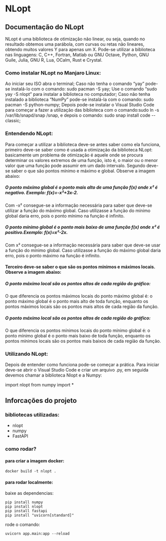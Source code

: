 # NLopt

## Documentação do NLopt

NLopt é uma biblioteca de otimização não linear, ou seja, quando no resultado obtemos uma parábola, com curvas ou retas não lineares, obtendo muitos valores Y para apenas um X.
Pode-se utilizar a biblioteca nas linguagens: C, C++, Fortran, Matlab ou GNU Octave, Python, GNU Guile, Julia, GNU R, Lua, OCalm, Rust e Crystal.


### Como instalar NLopt no Manjaro Linux:
Ao iniciar seu ISO abra o terminal;
Caso não tenha o comando “yay” pode-se instalá-lo com o comando: sudo pacman -S yay;
Use o comando “sudo yay -S nlopt” para instalar a biblioteca no computador;
Caso não tenha instalado a biblioteca “NumPy” pode-se instalá-la com o comando: sudo pacman -S python-numpy;
Depois pode-se instalar o Visual Studio Code para começar a fazer a utilização das biblioteca com o comando:sudo ln -s /var/lib/snapd/snap /snap, e depois o comando: sudo snap install code --classic; 

### Entendendo NLopt:
Para começar a utilizar a biblioteca deve-se antes saber como ela funciona, primeiro deve-se saber como é usada a otimização da biblioteca NLopt: basicamente  um problema de otimização é aquele onde se procura determinar os valores extremos de uma função, isto é, o maior ou o menor valor que uma função pode assumir em um dado intervalo.
	Segundo deve-se saber o que são pontos mínimo e máximo e global. Observe a imagem abaixo:

 
##### O ponto máximo global é o ponto mais alto de uma função f(x) onde x² é negativo. Exemplo:  f(x)=-x²+3x-2.
Com  -x²  consegue-se a informação necessária para saber que deve-se utilizar a função do máximo global. Caso utilizasse a função do mínimo global daria erro, pois o ponto mínimo na função é infinito.


##### O ponto mínimo global é o ponto mais baixo de uma função f(x) onde x² é positivo.Exemplo: f(x)=x²-2x.
Com x² consegue-se a informação necessária para saber que  deve-se usar a função do mínimo global. Caso utilizasse a função do máximo global daria erro, pois o ponto máximo na função é infinito.




#### Terceiro deve-se saber o que são os pontos mínimos e máximos locais. Observe a imagem abaixo:




##### O ponto máximo local são os pontos altos de cada região do gráfico:

O que diferencia os pontos máximos locais do ponto máximo global é: o ponto máximo global é o ponto mais alto de toda função, enquanto os pontos máximos locais são os pontos mais altos de cada região da função.


##### O ponto máximo local são os pontos altos de cada região do gráfico:

O que diferencia os pontos mínimos locais do ponto mínimo global é: o ponto mínimo global é o ponto mais baixo de toda função, enquanto os pontos mínimos locais são os pontos mais baixos de cada região da função.
### Utilizando NLopt:
Depois de entender como funciona pode-se começar a prática. Para iniciar deve-se abrir o Visual Studio Code e criar um arquivo .py, em seguida devemos chamar a biblioteca Nlopt e a Numpy:

import nlopt 
from numpy import *

## Inforcações do projeto

### bibliotecas utilizadas:

- nlopt
- numpy
- FastAPI

### como rodar?

#### para criar a imagem docker: 

```shell
docker build -t nlopt .
```

#### para rodar localmente:

baixe as dependencias:

```shell
pip install numpy
pip install nlopt
pip install fastapi
pip install "uvicorn[standard]"
```

rode o comando:

```shell
uvicorn app.main:app --reload
```

